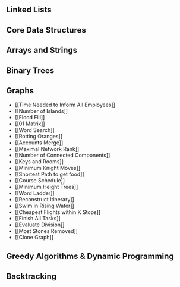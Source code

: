 ## Linked Lists

## Core Data Structures

## Arrays and Strings

## Binary Trees

## Graphs

* [[Time Needed to Inform All Employees]]
* [[Number of Islands]]
* [[Flood Fill]]
* [[01 Matrix]]
* [[Word Search]]
* [[Rotting Oranges]]
* [[Accounts Merge]]
* [[Maximal Network Rank]]
* [[Number of Connected Components]]
* [[Keys and Rooms]]
* [[Minimum Knight Moves]]
* [[Shortest Path to get food]]
* [[Course Schedule]]
* [[Minimum Height Trees]]
* [[Word Ladder]]
* [[Reconstruct Itinerary]]
* [[Swim in Rising Water]]
* [[Cheapest Flights within K Stops]]
* [[Finish All Tasks]]
* [[Evaluate Division]]
* [[Most Stones Removed]]
* [[Clone Graph]]

## Greedy Algorithms & Dynamic Programming

## Backtracking